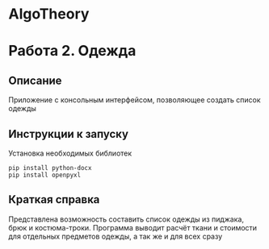 # AlgoTheory
# Работа 2. Одежда

## Описание

Приложение с консольным интерфейсом, позволяющее создать список одежды

## Инструкции к запуску

Установка необходимых библиотек

```
pip install python-docx
pip install openpyxl
```

## Краткая справка

Представлена возможность составить список одежды из пиджака, брюк и костюма-троки. Программа выводит расчёт ткани и стоимости для отдельных предметов одежды, а так же и для всех сразу
